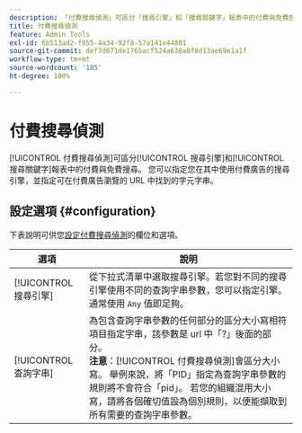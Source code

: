 ```yaml
---
description: 「付費搜尋偵測」可區分「搜尋引擎」和「搜尋關鍵字」報表中的付費與免費搜尋。
title: 付費搜尋偵測
feature: Admin Tools
exl-id: 6b513ad2-f955-4a34-92f8-57a141e44801
source-git-commit: def7d071de1765acf524a638a8f8d13ae69e1a1f
workflow-type: tm+mt
source-wordcount: '185'
ht-degree: 100%

---
```


# 付費搜尋偵測

[!UICONTROL 付費搜尋偵測]可區分[!UICONTROL 搜尋引擎]和[!UICONTROL 搜尋關鍵字]報表中的付費與免費搜尋。 您可以指定您在其中使用付費廣告的搜尋引擎，並指定可在付費廣告瀏覽的 URL 中找到的字元字串。

## 設定選項 {#configuration}

下表說明可供您[設定付費搜尋偵測](/help/admin/admin/c-manage-report-suites/c-edit-report-suites/general/paid-search-detection/t-paid-search-detection.md)的欄位和選項。

| 選項 | 說明 |
| --- | --- |
| [!UICONTROL 搜尋引擎] | 從下拉式清單中選取搜尋引擎。若您對不同的搜尋引擎使用不同的查詢字串參數，您可以指定引擎。通常使用 `Any` 值即足夠。 |
| [!UICONTROL 查詢字串] | 為包含查詢字串參數的任何部分的區分大小寫相符項目指定字串，該參數是 url 中「?」後面的部分。 <br>**注意**：[!UICONTROL 付費搜尋偵測]會區分大小寫。 舉例來說，將「PID」指定為查詢字串參數的規則將不會符合「pid」。 若您的組織混用大小寫，請將各個確切值設為個別規則，以便能擷取到所有需要的查詢字串參數。 |
